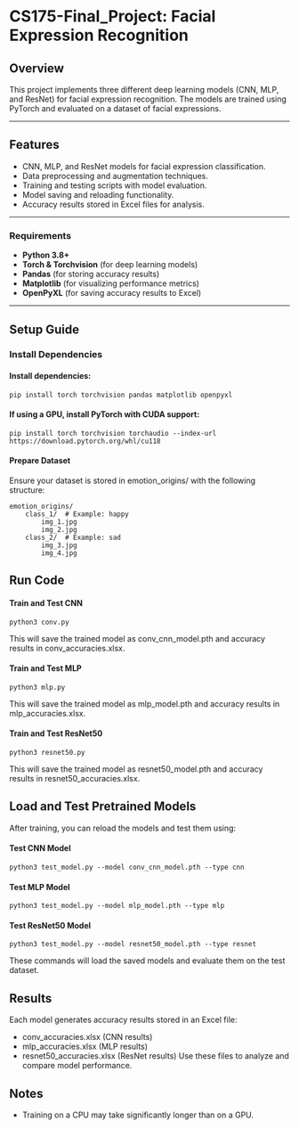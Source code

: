 # CS175-Final_Project: Facial Expression Recognition

## Overview

This project implements three different deep learning models (CNN, MLP, and ResNet) for facial expression recognition. The models are trained using PyTorch and evaluated on a dataset of facial expressions.

---

## Features

- CNN, MLP, and ResNet models for facial expression classification.
- Data preprocessing and augmentation techniques.
- Training and testing scripts with model evaluation.
- Model saving and reloading functionality.
- Accuracy results stored in Excel files for analysis.

---

### Requirements

- **Python 3.8+**
- **Torch & Torchvision** (for deep learning models)
- **Pandas** (for storing accuracy results)
- **Matplotlib** (for visualizing performance metrics)
- **OpenPyXL** (for saving accuracy results to Excel)

---

## Setup Guide

### Install Dependencies
#### Install dependencies:
```
pip install torch torchvision pandas matplotlib openpyxl
```

#### If using a GPU, install PyTorch with CUDA support:
```
pip install torch torchvision torchaudio --index-url https://download.pytorch.org/whl/cu118
```

#### Prepare Dataset
Ensure your dataset is stored in emotion_origins/ with the following structure:
```
emotion_origins/
    class_1/  # Example: happy
        img_1.jpg
        img_2.jpg
    class_2/  # Example: sad
        img_3.jpg
        img_4.jpg
```

## Run Code
#### Train and Test CNN
```
python3 conv.py
```
This will save the trained model as conv_cnn_model.pth and accuracy results in conv_accuracies.xlsx.

#### Train and Test MLP
```
python3 mlp.py
```
This will save the trained model as mlp_model.pth and accuracy results in mlp_accuracies.xlsx.

#### Train and Test ResNet50
```
python3 resnet50.py
```
This will save the trained model as resnet50_model.pth and accuracy results in resnet50_accuracies.xlsx.

## Load and Test Pretrained Models
After training, you can reload the models and test them using:

#### Test CNN Model
```
python3 test_model.py --model conv_cnn_model.pth --type cnn
```
#### Test MLP Model
```
python3 test_model.py --model mlp_model.pth --type mlp
```
#### Test ResNet50 Model
```
python3 test_model.py --model resnet50_model.pth --type resnet
```
These commands will load the saved models and evaluate them on the test dataset.

## Results
Each model generates accuracy results stored in an Excel file:
- conv_accuracies.xlsx (CNN results)
- mlp_accuracies.xlsx (MLP results)
- resnet50_accuracies.xlsx (ResNet results)
Use these files to analyze and compare model performance.

## Notes
- Training on a CPU may take significantly longer than on a GPU.
